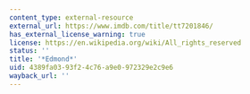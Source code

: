 ```yaml
---
content_type: external-resource
external_url: https://www.imdb.com/title/tt7201846/
has_external_license_warning: true
license: https://en.wikipedia.org/wiki/All_rights_reserved
status: ''
title: '*Edmond*'
uid: 4389fa03-93f2-4c76-a9e0-972329e2c9e6
wayback_url: ''
---
```

